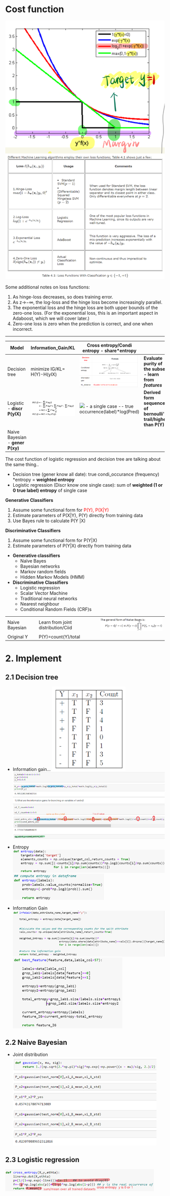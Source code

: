 # Cost function

![](.4_6_Cost_function_images/9371e04f.png)
![](.4_6_Cost_function_images/a05e81fe.png)

Some additional notes on loss functions:
1. As hinge-loss decreases, so does training error.
2. As z→−∞, the log-loss and the hinge loss become increasingly parallel.
3. The exponential loss and the hinge loss are both upper bounds of the zero-one loss. (For the exponential loss, this is an important aspect in Adaboost, which we will cover later.)
4. Zero-one loss is zero when the prediction is correct, and one when incorrect.
---
|Model   | Information_Gain/KL  |  Cross entropy/Condi entropy - share*entropy  ||
|---|---|---|---|
|Decision tree|minimize IG/KL= H(Y)-H(yIX) |![](.4_6_Cost_function_images/6e085b87.png) |**Evaluate purity of the subset - learn from _features_**|
|Logistic - **discr P(yIX)**|![](.ML_images/ad94a2c2.png) |![](https://miro.medium.com/max/700/1*J7Q93nEPvsgo0K5fhJMPZQ.png) - a single case -- true occurrence(label)*log(Pred)   |**Derived form sequence of bernoulli' trail/higher than P(Y)**  |
|Naive Bayesian - **gener P(xy)**||||

The cost function of logistic regression and decision tree are talking about the same thing..
- Decision tree (gener know all date): true condi_occurance (frequency) *entropy = **weighted entropy**
- Logistic regression (Discr know one single case): sum of **weighted (1 or 0 true label) entropy** of single case

**Generative Classifiers**
1. Assume some functional form for <font color='red'>P(Y), P(X|Y)</font>
2. Estimate parameters of P(X|Y), P(Y) directly from training data
3. Use Bayes rule to calculate P(Y |X)

**Discriminative Classifiers**
1. Assume some functional form for P(Y|X)
2. Estimate parameters of P(Y|X) directly from training data

- **Generative classifiers**  
  - Naïve Bayes  
  - Bayesian networks
  - Markov random fields
  - Hidden Markov Models (HMM)
- **Discriminative Classifiers**
  - Logistic regression
  - Scalar Vector Machine
  - Traditional neural networks
  - Nearest neighbour
  - Conditional Random Fields (CRF)s

||||
|---|---|---|
|Naive Bayesian|Learn from joint distribution/Ciid|![](.4_6_Cost_function_images/999c179e.png)||
|Original Y   |P(Y)=count(Y)/total   |   |

# 2. Implement
## 2.1 Decision tree
- Information gain...
![](.4_6_Cost_function_images/6c8685e1.png)
![](.4_6_Cost_function_images/3c32e4a2.png)

- Entropy  
![](.4_6_Cost_function_images/356dd281.png)  
![](.4_6_Cost_function_images/c903281d.png)

- Information Gain  
![](.4_6_Cost_function_images/2803fcce.png)  
![](.4_6_Cost_function_images/20dca39f.png)

## 2.2 Naive Bayesian
- Joint distribution  
![](.4_6_Cost_function_images/7e021a3e.png)

## 2.3 Logistic regression
![](.4_6_Cost_function_images/7ec587ed.png)


